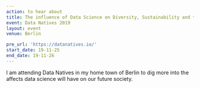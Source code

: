 ```yaml
---
action: to hear about
title: The influence of Data Science on Diversity, Sustainability and the Future of Business
event: Data Natives 2019
layout: event
venue: Berlin

pre_url: 'https://datanatives.io/'
start_date: 19-11-25
end_date: 19-11-26
---
```


I am attending Data Natives in my home town of Berlin to dig more into the affects data science will have on our future society.
